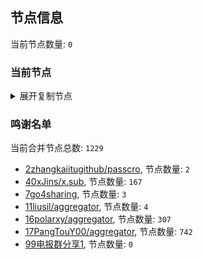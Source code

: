 
## 节点信息
当前节点数量: `0`
### 当前节点
<details>
  <summary>展开复制节点</summary>

    

</details>

### 鸣谢名单
当前合并节点总数: `1229`
- [2zhangkaiitugithub/passcro](https://github.com/zhangkaiitugithub/passcro), 节点数量: `2`
- [40xJins/x.sub](https://github.com/0xJins/x.sub), 节点数量: `167`
- [7go4sharing](https://github.com/go4sharing), 节点数量: `3`
- [11liusil/aggregator](https://github.com/liusil/aggregator), 节点数量: `4`
- [16polarxy/aggregator](https://github.com/polarxy/aggregator), 节点数量: `307`
- [17PangTouY00/aggregator](https://github.com/PangTouY00/aggregator), 节点数量: `742`
- [99电报群分享1](https://github.com/cdddbc/getAirport), 节点数量: `0`


